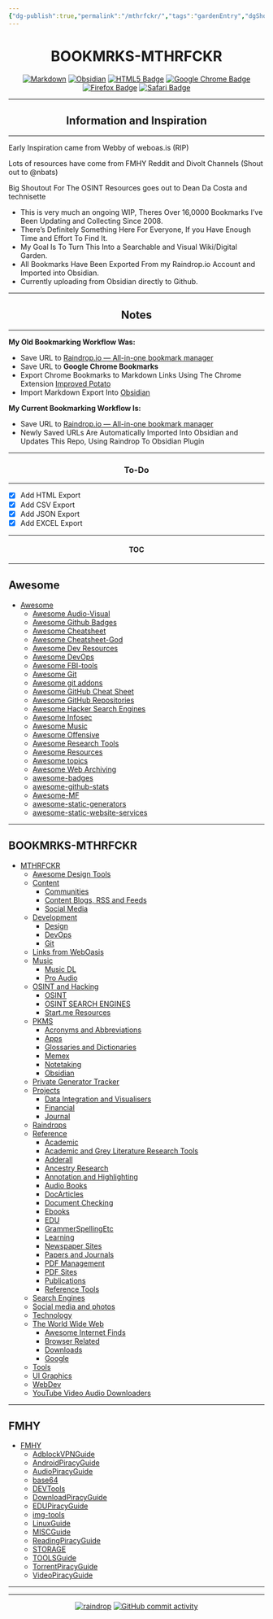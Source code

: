 ```yaml
---
{"dg-publish":true,"permalink":"/mthrfckr/","tags":"gardenEntry","dgShowLocalGraph":true}
---
```


<h1 align="center">BOOKMRKS-MTHRFCKR</h1>

<div align="center">

  <a href="">![Markdown](https://img.shields.io/badge/markdown-%23000000.svg?style=for-the-badge&logo=markdown&logoColor=white)</a> <a href="">![Obsidian](https://img.shields.io/badge/Obsidian-%23483699.svg?style=for-the-badge&logo=obsidian&logoColor=white)</a> <a href="">![HTML5 Badge](https://img.shields.io/badge/HTML5-E34F26?logo=html5&logoColor=fff&style=for-the-badge)</a> <a href="">![Google Chrome Badge](https://img.shields.io/badge/Google%20Chrome-4285F4?logo=googlechrome&logoColor=fff&style=for-the-badge)</a> <a href="">![Firefox Badge](https://img.shields.io/badge/Firefox-FF7139?logo=firefox&logoColor=fff&style=for-the-badge)</a> <a href="">![Safari Badge](https://img.shields.io/badge/Safari-000?logo=safari&logoColor=fff&style=for-the-badge)</a>


</div>

---

<h2 align="center">Information and Inspiration</h2>

---


Early Inspiration came from Webby of weboas.is (RIP)

Lots of resources have come from FMHY Reddit and Divolt Channels (Shout out to @nbats)

Big Shoutout For The OSINT Resources goes out to Dean Da Costa and technisette



- This is very much an ongoing WIP, Theres Over 16,0000 Bookmarks I’ve Been Updating and Collecting Since 2008.
- There’s Definitely Something Here For Everyone, If you Have Enough Time and Effort To Find It.
- My Goal Is To Turn This Into a Searchable and Visual Wiki/Digital Garden.
- All Bookmarks Have Been Exported From my Raindrop.io Account and Imported into Obsidian.
- Currently uploading from Obsidian directly to Github.


---
<h2 align="center">Notes</h2>

---

**My Old Bookmarking Workflow Was:**

- Save URL to [Raindrop.io — All-in-one bookmark manager](https://raindrop.io/)
- Save URL to **Google Chrome Bookmarks**
- Export Chrome Bookmarks to Markdown Links Using The Chrome Extension [Improved Potato](https://chrome.google.com/webstore/detail/improved-potato/kjnippnbinaiaophckfmlbicclieefpf)
- Import Markdown Export Into [Obsidian](https://obsidian.md/)

**My Current Bookmarking Workflow Is:**

- Save URL to [Raindrop.io — All-in-one bookmark manager](https://raindrop.io/)
- Newly Saved URLs Are Automatically Imported Into Obsidian and Updates This Repo, Using Raindrop To Obsidian Plugin

---
<h3 align="center">To-Do</h3>

----


- [x] Add HTML Export
- [x] Add CSV Export
- [x] Add JSON Export
- [x] Add EXCEL Export

---

<h4 align="center">TOC</h4>

---


## Awesome 

- [Awesome](Awesome.md)
	- [Awesome Audio-Visual](Awesome%20Audio-Visual.md)
	- [Awesome Github Badges](Awesome%20Github%20Badges.md)
	- [Awesome Cheatsheet](Awesome%20Cheatsheet.md)
	- [Awesome Cheatsheet-God](Awesome%20Cheatsheet-God.md)
	- [Awesome Dev Resources](Awesome%20Dev%20Resources.md)
	- [Awesome DevOps](Awesome%20DevOps.md)
	- [Awesome FBI-tools](Awesome%20FBI-tools.md)
	- [Awesome Git](Awesome%20Git.md)
	- [Awesome git addons](Awesome%20git%20addons.md)
	- [Awesome GitHub Cheat Sheet](Awesome%20GitHub%20Cheat%20Sheet.md)
	- [Awesome GitHub Repositories](Awesome%20GitHub%20Repositories.md)
	- [Awesome Hacker Search Engines](Awesome%20Hacker%20Search%20Engines.md)
	- [Awesome Infosec](Awesome%20Infosec.md)
	- [Awesome Music](Awesome%20Music.md)
	- [Awesome Offensive](Awesome%20Offensive.md)
	- [Awesome Research Tools](Awesome%20Research%20Tools.md)
	- [Awesome Resources](Awesome%20Resources.md)
	- [Awesome topics](Awesome%20topics.md)
	- [Awesome Web Archiving](Awesome%20Web%20Archiving.md)
	- [awesome-badges](awesome-badges.md)
	- [awesome-github-stats](awesome-github-stats.md)
	- [Awesome-MF](Awesome-MF.md)
	- [awesome-static-generators](awesome-static-generators.md)
	- [awesome-static-website-services](awesome-static-website-services.md)

---

## BOOKMRKS-MTHRFCKR


- [MTHRFCKR](MTHRFCKR.md)
	- [Awesome Design Tools](Awesome%20Design%20Tools.md)
	- [Content](Content.md)
		- [Communities](Communities.md)
		- [Content Blogs, RSS and Feeds](Content%20Blogs,%20RSS%20and%20Feeds.md)
		- [Social Media](Social%20Media.md)
	- [Development](Development.md)
		- [Design](Design.md)
		- [DevOps](DevOps.md)
		- [Git](Git.md)
	- [Links from WebOasis](Links%20from%20WebOasis.md)
	- [Music](Music.md)
		- [Music DL](Music%20DL.md)
		- [Pro Audio](Pro%20Audio.md)
	- [OSINT and Hacking](OSINT%20and%20Hacking.md)
		- [OSINT](OSINT.md)
		- [OSINT SEARCH ENGINES](OSINT%20SEARCH%20ENGINES.md)
		- [Start.me Resources](Start.me%20Resources.md)
	- [PKMS](PKMS.md)
		- [Acronyms and Abbreviations](Acronyms%20and%20Abbreviations.md)
		- [Apps](Apps.md)
		- [Glossaries and Dictionaries](Glossaries%20and%20Dictionaries.md)
		- [Memex](Memex.md)
		- [Notetaking](Notetaking.md)
		- [Obsidian](Obsidian.md)
	- [Private Generator Tracker](Private%20Generator%20Tracker.md)
	- [Projects](Projects.md)
		- [Data Integration and Visualisers](Data%20Integration%20and%20Visualisers.md)
		- [Financial](Financial.md)
		- [Journal](Journal.md)
	- [Raindrops](Raindrops.md)
	- [Reference](Reference.md)
		- [Academic](Academic.md)
		- [Academic and Grey Literature Research Tools](Academic%20and%20Grey%20Literature%20Research%20Tools.md)
		- [Adderall](Adderall.md)
		- [Ancestry Research](Ancestry%20Research.md)
		- [Annotation and Highlighting](Annotation%20and%20Highlighting.md)
		- [Audio Books](Audio%20Books.md)
		- [DocArticles](DocArticles.md)
		- [Document Checking](Document%20Checking.md)
		- [Ebooks](Ebooks.md)
		- [EDU](EDU.md)
		- [GrammerSpellingEtc](GrammerSpellingEtc.md)
		- [Learning](Learning.md)
		- [Newspaper Sites](Newspaper%20Sites.md)
		- [Papers and Journals](Papers%20and%20Journals.md)
		- [PDF Management](PDF%20Management.md)
		- [PDF Sites](PDF%20Sites.md)
		- [Publications](Publications.md)
		- [Reference Tools](Reference%20Tools.md)
	- [Search Engines](Search%20Engines.md)
	- [Social media and photos](Social%20media%20and%20photos.md)
	- [Technology](Technology.md)
	- [The World Wide Web](The%20World%20Wide%20Web.md)
		- [Awesome Internet Finds](Awesome%20Internet%20Finds.md)
		- [Browser Related](Browser%20Related.md)
		- [Downloads](Downloads.md)
		- [Google](Google.md)
	- [Tools](Tools.md)
	- [UI Graphics](UI%20Graphics.md)
	- [WebDev](WebDev.md)
	- [YouTube Video  Audio Downloaders](YouTube%20Video%20%20Audio%20Downloaders.md)


---


## FMHY


- [FMHY](FMHY.md)
	- [AdblockVPNGuide](AdblockVPNGuide.md)
	- [AndroidPiracyGuide](AndroidPiracyGuide.md)
	- [AudioPiracyGuide](AudioPiracyGuide.md)
	- [base64](base64.md)
	- [DEVTools](DEVTools.md)
	- [DownloadPiracyGuide](DownloadPiracyGuide.md)
	- [EDUPiracyGuide](EDUPiracyGuide.md)
	- [img-tools](img-tools.md)
	- [LinuxGuide](LinuxGuide.md)
	- [MISCGuide](MISCGuide.md)
	- [ReadingPiracyGuide](ReadingPiracyGuide.md)
	- [STORAGE](STORAGE.md)
	- [TOOLSGuide](TOOLSGuide.md)
	- [TorrentPiracyGuide](TorrentPiracyGuide.md)
	- [VideoPiracyGuide](VideoPiracyGuide.md)

----

---

<div align="center">

  <a href="">![raindrop](https://img.shields.io/badge/Raindrop.io-whoisdsmith-blue)</a> <a href="">![GitHub commit activity](https://img.shields.io/github/commit-activity/w/whoisdsmith/BOOKMRKS-MTHRFCKR)</a>


</div>